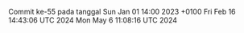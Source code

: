 Commit ke-55 pada tanggal Sun Jan 01 14:00 2023 +0100
Fri Feb 16 14:43:06 UTC 2024
Mon May  6 11:08:16 UTC 2024
